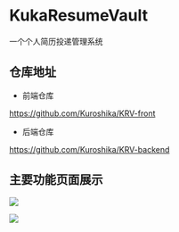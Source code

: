 # KukaResumeVault

一个个人简历投递管理系统

## 仓库地址

- 前端仓库

https://github.com/Kuroshika/KRV-front

- 后端仓库

https://github.com/Kuroshika/KRV-backend

## 主要功能页面展示

![](http://kuroshika.site/i/2024/08/06/66b21b5353e63.png)

![](http://kuroshika.site/i/2024/08/06/66b21b8b225b4.png)

